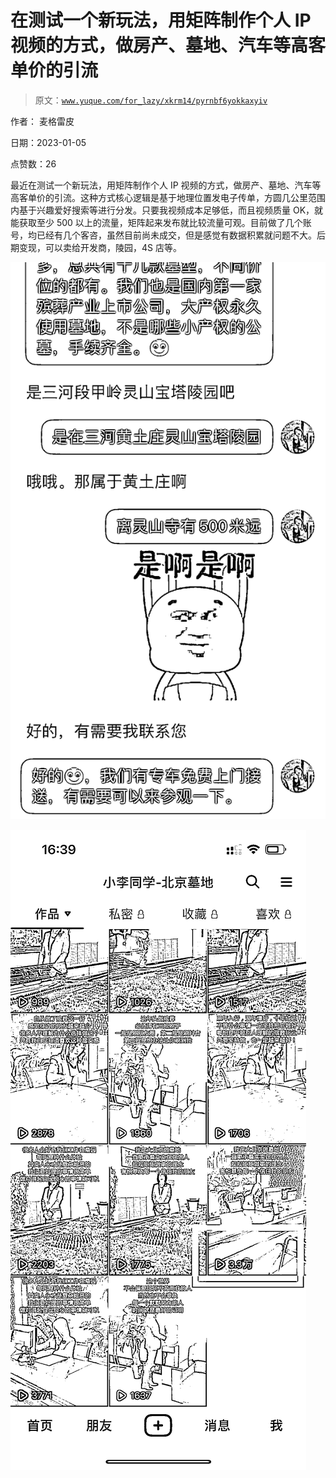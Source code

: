 # 在测试一个新玩法，用矩阵制作个人 IP 视频的方式，做房产、墓地、汽车等高客单价的引流

> 原文：[`www.yuque.com/for_lazy/xkrm14/pyrnbf6yokkaxyiv`](https://www.yuque.com/for_lazy/xkrm14/pyrnbf6yokkaxyiv)

作者： 麦格雷皮 

日期：2023-01-05 

点赞数：26 

最近在测试一个新玩法，用矩阵制作个人 IP 视频的方式，做房产、墓地、汽车等高客单价的引流。这种方式核心逻辑是基于地理位置发电子传单，方圆几公里范围内基于兴趣爱好搜索等进行分发。只要我视频成本足够低，而且视频质量 OK，就能获取至少 500 以上的流量，矩阵起来发布就比较流量可观。目前做了几个账号，均已经有几个客咨，虽然目前尚未成交，但是感觉有数据积累就问题不大。后期变现，可以卖给开发商，陵园，4S 店等。 

![](img/22e2cbcc12194ba002c22308ddef7180.png) 

![](img/d898e15effecd333efc105ed51a6b356.png) 

